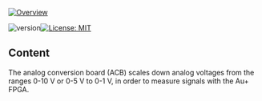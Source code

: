 <a href="https://mufpga.github.io/"><img src="https://raw.githubusercontent.com/mufpga/mufpga.github.io/main/img/logo_title.png" alt="Overview"/>

</a>

![version](https://img.shields.io/badge/version-3.1.0-blue)[![License: MIT](https://img.shields.io/badge/License-MIT-blue.svg)](https://opensource.org/licenses/MIT)


## Content

The analog conversion board (ACB) scales down analog voltages from the ranges 0-10 V or 0-5 V to 0-1 V, in order to measure signals with the Au+ FPGA.
